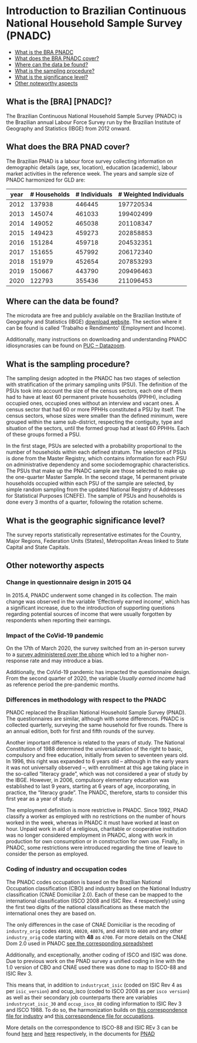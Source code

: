 # Introduction to Brazilian Continuous National Household Sample Survey (PNADC)

- [What is the BRA PNADC](#what-is-the-bra-pnadc)
- [What does the BRA PNADC cover?](#what-does-the-bra-pnadc-cover)
- [Where can the data be found?](#where-can-the-data-be-found)
- [What is the sampling procedure?](#what-is-the-sampling-procedure)
- [What is the significance level?](#what-is-the-geographic-significance-level)
- [Other noteworthy aspects](#other-noteworthy-aspects)

## What is the [BRA] [PNADC]?

The Brazilian Continuous National Household Sample Survey (PNADC) is the Brazilian annual Labour Force Survey run by the Brazilian Institute of Geography and Statistics (IBGE) from 2012 onward.

## What does the BRA PNAD cover?

The Brazilian PNAD is a labour force survey collecting information on demographic details (age, sex, location), education (academic), labour market activities in the reference week. The years and sample size of PNADC harmonized for GLD are:

| year | # Households | # Individuals | # Weighted Individuals |
|------|--------------|---------------|------------------------|
| 2012 | 137938       | 446445        | 197720534              |
| 2013 | 145074       | 461033        | 199402499              |
| 2014 | 149052       | 465038        | 201108347              |
| 2015 | 149423       | 459273        | 202858853              |
| 2016 | 151284       | 459718        | 204532351              |
| 2017 | 151655       | 457992        | 206172340              |
| 2018 | 151979       | 452654        | 207853293              |
| 2019 | 150667       | 443790        | 209496463              |
| 2020 | 122793       | 355436        | 211096453              |

## Where can the data be found?

The microdata are free and publicly available on the Brazilian Institute of Geography and Statistics (IBGE) [download website]( https://www.ibge.gov.br/estatisticas/downloads-estatisticas.html). The section where it can be found is called ‘Trabalho e Rendimento’ (Employment and Income).

Additionally, many instructions on downloading and understanding PNADC idiosyncrasies can be found on [PUC – Datazoom](http://www.econ.puc-rio.br/datazoom/english/pnadc.html).

## What is the sampling procedure?

The sampling design adopted in the PNADC has two stages of selection with stratification of the primary sampling units (PSU). The definition of the PSUs took into account the size of the census sectors, each one of them had to have at least 60 permanent private households (PPHH), including occupied ones, occupied ones without an interview and vacant ones. A census sector that had 60 or more PPHHs constituted a PSU by itself. The census sectors, whose sizes were smaller than the defined minimum, were grouped within the same sub-district, respecting the contiguity, type and situation of the sectors, until the formed group had at least 60 PPHHs. Each of these groups formed a PSU.

In the first stage, PSUs are selected with a probability proportional to the number of households within each defined stratum. The selection of PSUs is done from the Master Registry, which contains information for each PSU on administrative dependency and some sociodemographic characteristics. The PSUs that make up the PNADC sample are those selected to make up the one-quarter Master Sample. In the second stage, 14 permanent private households occupied within each PSU of the sample are selected, by simple random sampling from the updated National Registry of Addresses for Statistical Purposes (CNEFE). The sample of PSUs and households is done every 3 months of a quarter, following the rotation scheme.

## What is the geographic significance level?

The survey reports statistically representative estimates for the Country, Major Regions, Federation Units (States), Metropolitan Areas linked to State Capital and State Capitals.

## Other noteworthy aspects

### Change in questionnaire design in 2015 Q4

In 2015.4, PNADC underwent some changed in its collection. The main change was observed in the variable 'Effectively earned income', which has a significant increase, due to the introduction of supporting questions regarding potential sources of income that were usually forgotten by respondents when reporting their earnings.

### Impact of the CoVid-19 pandemic

On the 17th of March 2020, the survey switched from an in-person survey to a [survey administered over the phone](https://biblioteca.ibge.gov.br/visualizacao/livros/liv101809.pdf) which led to a higher non-response rate and may introduce a bias.

Additionally, the CoVid-19 pandemic has impacted the questionnaire design. From the second quarter of 2020, the variable *Usually earned income* had as reference period the pre-pandemic months.

### Differences in methodology with respect to the PNADC

PNADC replaced the Brazilian National Household Sample Survey (PNAD). The questionnaires are similar, although with some differences. PNADC is collected quarterly, surveying the same household for five rounds. There is an annual edition, both for first and fifth rounds of the survey.

Another important difference is related to the years of study. The National Constitution of 1988 determined the universalization of the right to basic, compulsory and free education, initially from seven to seventeen years old. In 1996, this right was expanded to 6 years old – although in the early years it was not universally observed –, with enrollment at this age taking place in the so-called “literacy grade”, which was not considered a year of study by the IBGE. However, in 2006, compulsory elementary education was established to last 9 years, starting at 6 years of age, incorporating, in practice, the “literacy grade”. The PNADC, therefore, starts to consider this first year as a year of study.

The employment definition is more restrictive in PNADC. Since 1992, PNAD classify a worker as employed with no restrictions on the number of hours worked in the week, whereas in PNADC it must have worked at least on hour. Unpaid work in aid of a religious, charitable or cooperative institution was no longer considered employment in PNADC, along with work in production for own consumption or in construction for own use. Finally, in PNADC, some restrictions were introduced regarding the time of leave to consider the person as employed.

### Coding of industry and occupation codes

The PNADC codes occupation is based on the Brazilian National Occupation classification (CBO) and industry based on the National Industry classification (CNAE Domiciliar 2.0). Each of these can be mapped to the international classification (ISCO 2008 and ISIC Rev. 4 respectively) using the first two digits of the national classifications as these match the international ones they are based on.

The only differences in the case of CNAE Domiciliar is the recoding of `industry_orig` codes `48010`, `48020`, `48076`, and `48078` to `4600` and any other `industry_orig` code starting with **48** as `4700`. For more details on the CNAE Dom 2.0 used in PNADC [see the corresponding spreadsheet](utilities/CNAE_Domiciliar2.0_DEZEMBRO2008.xls)

Additionally, and exceptionally, another coding of ISCO and ISIC was done. Due to previous work on the PNAD survey a unified coding in line with the 1.0 version of CBO and CNAE used there was done to map to ISCO-88 and ISIC Rev 3.

This means that, in addition to `industrycat_isic` (coded on ISIC Rev 4 as per `isic_version`) and ocup_isco (coded to ISCO 2008 as per `isco version`) as well as their secondary job counterparts there are variables `industrycat_isic_30` and `occup_isco_88` coding information to ISIC Rev 3 and ISCO 1988. To do so, the harmonization builds on [this correspondence file for industry](utilities/Ind_Corresp_2010s.dta) and [this correspondence file for occupations](utilities/isco_88_cod_DD.dta).

More details on the correspondence to ISCO-88 and ISIC REv 3 can be found [here](../PNAD/Correspondence%20between%20PNAD%20occupation%20classification%20and%20ISCO.md) and [here](../PNAD/Correspondence%20between%20PNAD%20industry%20classification%20and%20ISIC.md) respectively, in the documents for [PNAD](../PNAD/1.%20Introduction%20to%20PNAD.md)
